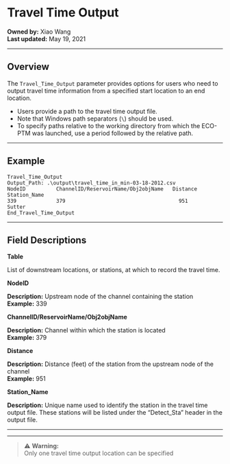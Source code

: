 # Travel Time Output

**Owned by:** Xiao Wang  
**Last updated:** May 19, 2021  

---

## Overview

The `Travel_Time_Output` parameter provides options for users who need to output travel time information from a specified start location to an end location.  

- Users provide a path to the travel time output file.  
- Note that Windows path separators (`\`) should be used.  
- To specify paths relative to the working directory from which the ECO-PTM was launched, use a period followed by the relative path.

---

## Example

```plaintext
Travel_Time_Output
Output_Path: .\output\travel_time_in_min-03-18-2012.csv 
NodeID          ChannelID/ReservoirName/Obj2objName   Distance          Station_Name
339             379                                     951             Sutter
End_Travel_Time_Output
```

---

## Field Descriptions

**Table**

List of downstream locations, or stations, at which to record the travel time.

**NodeID**

**Description:** Upstream node of the channel containing the station  
**Example:** 339

**ChannelID/ReservoirName/Obj2objName**

**Description:** Channel within which the station is located  
**Example:** 379

**Distance**

**Description:** Distance (feet) of the station from the upstream node of the channel  
**Example:** 951

**Station_Name**

**Description:** Unique name used to identify the station in the travel time output file. These stations will be listed under the “Detect_Sta” header in the output file.

---

---

> ⚠️ **Warning:**  
> Only one travel time output location can be specified


